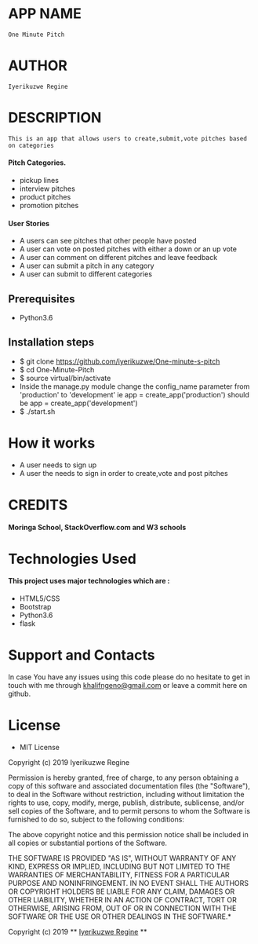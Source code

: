 # APP NAME

    One Minute Pitch

# AUTHOR

    Iyerikuzwe Regine

# DESCRIPTION

    This is an app that allows users to create,submit,vote pitches based on categories

#### Pitch Categories.
* pickup lines
* interview pitches
* product pitches
* promotion pitches

#### User Stories


* A users can see pitches that other people have posted
* A user can vote on posted pitches with either a down or an up vote
* A user can comment on different pitches and leave feedback
* A user can submit a pitch in any category
* A user can submit to different categories


## Prerequisites
* Python3.6

## Installation steps 
* $ git clone https://github.com/iyerikuzwe/One-minute-s-pitch
* $ cd One-Minute-Pitch
* $ source virtual/bin/activate
* Inside the manage.py module change the config_name parameter from 'production' to 'development' ie app = create_app('production') should be app = create_app('development')
* $ ./start.sh 

# How it works

* A user needs to sign up
* A user the needs to sign in order to create,vote and post pitches 

# CREDITS

#### Moringa School, StackOverflow.com and W3 schools

# Technologies Used

#### This project uses major technologies which are :
* HTML5/CSS 
* Bootstrap 
* Python3.6
* flask


# Support and Contacts

In case You have any issues using this code please do no hesitate to get in touch with me through khalifngeno@gmail.com or leave a commit here on github.

# License

* MIT License

Copyright (c) 2019 Iyerikuzwe Regine



Permission is hereby granted, free of charge, to any person obtaining a copy
of this software and associated documentation files (the "Software"), to deal
in the Software without restriction, including without limitation the rights
to use, copy, modify, merge, publish, distribute, sublicense, and/or sell
copies of the Software, and to permit persons to whom the Software is
furnished to do so, subject to the following conditions:

The above copyright notice and this permission notice shall be included in all
copies or substantial portions of the Software.

THE SOFTWARE IS PROVIDED "AS IS", WITHOUT WARRANTY OF ANY KIND, EXPRESS OR
IMPLIED, INCLUDING BUT NOT LIMITED TO THE WARRANTIES OF MERCHANTABILITY,
FITNESS FOR A PARTICULAR PURPOSE AND NONINFRINGEMENT. IN NO EVENT SHALL THE
AUTHORS OR COPYRIGHT HOLDERS BE LIABLE FOR ANY CLAIM, DAMAGES OR OTHER
LIABILITY, WHETHER IN AN ACTION OF CONTRACT, TORT OR OTHERWISE, ARISING FROM,
OUT OF OR IN CONNECTION WITH THE SOFTWARE OR THE USE OR OTHER DEALINGS IN THE
SOFTWARE.*

Copyright (c) 2019 ** [Iyerikuzwe Regine](https://iyerikuzwe.github.io/ "Github Portfolio") ** 